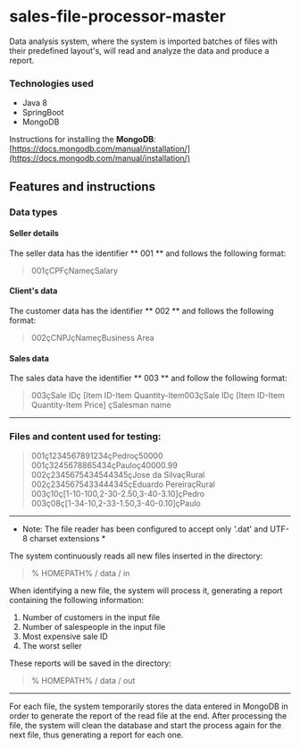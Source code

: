 # sales-file-processor-master
Data analysis system, where the system is imported batches of files with their predefined layout's, will read and analyze the data and produce a report.

### Technologies used
- Java 8
- SpringBoot
- MongoDB

Instructions for installing the **MongoDB**: [https://docs.mongodb.com/manual/installation/](https://docs.mongodb.com/manual/installation/)

## Features and instructions
### Data types
#### Seller details
The seller data has the identifier ** 001 ** and follows the following format:
> 001çCPFçNameçSalary

#### Client's data
The customer data has the identifier ** 002 ** and follows the following format:
> 002çCNPJçNameçBusiness Area

#### Sales data
The sales data have the identifier ** 003 ** and follow the following format:
> 003çSale IDç [Item ID-Item Quantity-Item003çSale IDç [Item ID-Item Quantity-Item Price] çSalesman name
---
### Files and content used for testing:

> 001ç1234567891234çPedroç50000   
> 001ç3245678865434çPauloç40000.99   
> 002ç2345675434544345çJose da SilvaçRural   
> 002ç2345675433444345çEduardo PereiraçRural   
> 003ç10ç[1-10-100,2-30-2.50,3-40-3.10]çPedro   
> 003ç08ç[1-34-10,2-33-1.50,3-40-0.10]çPaulo  
---
* Note: The file reader has been configured to accept only '.dat' and UTF-8 charset extensions *

The system continuously reads all new files inserted in the directory:
>% HOMEPATH% / data / in

When identifying a new file, the system will process it, generating a report containing the following information:
1. Number of customers in the input file
2. Number of salespeople in the input file
3. Most expensive sale ID
4. The worst seller

These reports will be saved in the directory:
>% HOMEPATH% / data / out
---
For each file, the system temporarily stores the data entered in MongoDB in order to generate the report of the read file at the end. After processing the file, the system will clean the database and start the process again for the next file, thus generating a report for each one.
